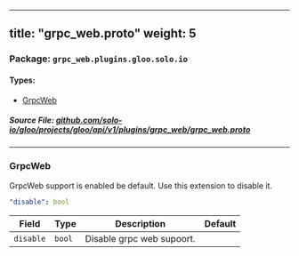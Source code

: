 
---
title: "grpc_web.proto"
weight: 5
---

<!-- Code generated by solo-kit. DO NOT EDIT. -->


### Package: `grpc_web.plugins.gloo.solo.io` 
#### Types:


- [GrpcWeb](#grpcweb)
  



##### Source File: [github.com/solo-io/gloo/projects/gloo/api/v1/plugins/grpc_web/grpc_web.proto](https://github.com/solo-io/gloo/blob/master/projects/gloo/api/v1/plugins/grpc_web/grpc_web.proto)





---
### GrpcWeb

 
GrpcWeb support is enabled be default. Use this extension to disable it.

```yaml
"disable": bool

```

| Field | Type | Description | Default |
| ----- | ---- | ----------- |----------- | 
| `disable` | `bool` | Disable grpc web supoort. |  |





<!-- Start of HubSpot Embed Code -->
<script type="text/javascript" id="hs-script-loader" async defer src="//js.hs-scripts.com/5130874.js"></script>
<!-- End of HubSpot Embed Code -->
